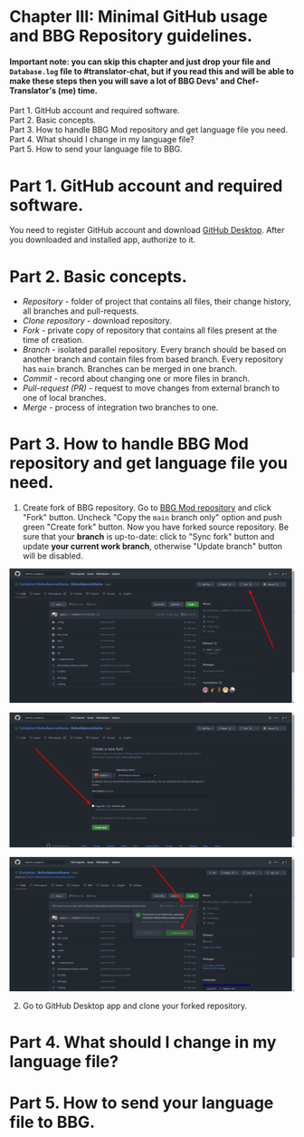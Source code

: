 # Chapter III: Minimal GitHub usage and BBG Repository guidelines.

#### Important note: you can skip this chapter and just drop your file and `Database.log` file to #translator-chat, but if you read this and will be able to make these steps then you will save a lot of BBG Devs' and Chef-Translator's (me) time.

Part 1. GitHub account and required software.<br/>
Part 2. Basic concepts.<br/>
Part 3. How to handle BBG Mod repository and get language file you need.<br/>
Part 4. What should I change in my language file?<br/>
Part 5. How to send your language file to BBG.<br/>

# Part 1. GitHub account and required software.
You need to register GitHub account and download [GitHub Desktop](https://desktop.github.com). After you downloaded and installed app, authorize to it.

# Part 2. Basic concepts.
- *Repository* - folder of project that contains all files, their change history, all branches and pull-requests.
- *Clone repository* - download repository.
- *Fork* - private copy of repository that contains all files present at the time of creation.
- *Branch* - isolated parallel repository. Every branch should be based on another branch and contain files from based branch. Every repository has `main` branch. Branches can be merged in one branch.
- *Commit* - record about changing one or more files in branch.
- *Pull-request (PR)* - request to move changes from external branch to one of local branches.
- *Merge* - process of integration two branches to one.

# Part 3. How to handle BBG Mod repository and get language file you need.
1. Create fork of BBG repository. Go to [BBG Mod repository](https://github.com/CivilizationVIBetterBalancedGame/BetterBalancedGame) and click "Fork" button. Uncheck "Copy the `main` branch only" option and push green "Create fork" button. Now you have forked source repository. Be sure that your **branch** is up-to-date: click to "Sync fork" button and update **your current work branch**, otherwise "Update branch" button will be disabled.

<p align="center">
  <img src="../images/3-fork-1.png">
</p>

<p align="center">
  <img src="../images/3-fork-2.png">
</p>

<p align="center">
  <img src="../images/3-fork-3.png">
</p>

2. Go to GitHub Desktop app and clone your forked repository.

# Part 4. What should I change in my language file?


# Part 5. How to send your language file to BBG.

